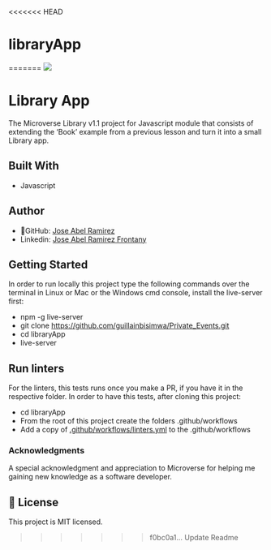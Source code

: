 <<<<<<< HEAD
# libraryApp
=======
![](https://img.shields.io/badge/Microverse-blueviolet)

# Library App

The Microverse Library v1.1 project for Javascript module that consists of extending the ‘Book’ example from a previous lesson and turn it into a small Library app.

## Built With
- Javascript


## Author
- 👤GitHub: [Jose Abel Ramirez](https://github.com/jose-Abel)
- Linkedin: [Jose Abel Ramirez Frontany](https://www.linkedin.com/in/jose-abel-ramirez-frontany-7674a842/)

## Getting Started
In order to run locally this project type the following commands over the terminal in Linux or Mac or the Windows cmd console, install the live-server first:

- npm -g live-server
- git clone https://github.com/guillainbisimwa/Private_Events.git
- cd libraryApp
- live-server

## Run linters
For the linters, this tests runs once you make a PR, if you have it in the respective folder. In order to have this tests, after cloning this project:

 - cd libraryApp
- From the root of this project create the folders .github/workflows
- Add a copy of [.github/workflows/linters.yml](https://github.com/microverseinc/linters-config/blob/master/javascript/.github/workflows/linters.yml) to the .github/workflows


### Acknowledgments
A special acknowledgment and appreciation to Microverse for helping me gaining new knowledge as a software developer.


## 📝 License
This project is MIT licensed.
>>>>>>> f0bc0a1... Update Readme

